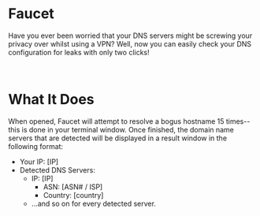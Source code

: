 # Faucet
Have you ever been worried that your DNS servers might be screwing your privacy over whilst using a VPN? Well, now you can easily check your DNS configuration for leaks with only two clicks!

<br/>

# What It Does
When opened, Faucet will attempt to resolve a bogus hostname 15 times--this is done in your terminal window. Once finished, the domain name servers that are detected will be displayed in a result window in the following format:
  - Your IP: [IP]
  - Detected DNS Servers:
      - IP: [IP]
        - ASN: [ASN# / ISP]
        - Country: [country]
      - ...and so on for every detected server.
